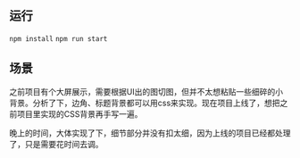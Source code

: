 ## 运行
`npm install`
`npm run start`

## 场景

之前项目有个大屏展示，需要根据UI出的图切图，但并不太想粘贴一些细碎的小背景。分析了下，边角、标题背景都可以用css来实现。现在项目上线了，想把之前项目里实现的CSS背景再手写一遍。

晚上的时间，大体实现了下，细节部分并没有扣太细，因为上线的项目已经都处理了，只是需要花时间去调。
